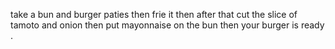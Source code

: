 take a bun and burger paties then frie it 
then after that cut the slice of tamoto and onion 
then put mayonnaise on the bun 
then your burger is ready .